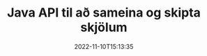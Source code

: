 ---
############################# Static ############################
layout: "product"
date: 2022-11-10T15:13:35
draft: false

product: "Merger"
product_tag: "merger"
platform: "Java"
platform_tag: "java"

############################# Head ############################
head_title: "Java Document Sameining API | sameina og fjarlægja Word Excel PDF XPS EPUB"
head_description: "Skjöl sameina API fyrir Java. Sameina, skipta, skipta um, endurraða og eyða síðum af PDF, Microsoft Word, Excel, kynningum, Visio, XPS og EPUB sniðum."

############################# Header ############################
title: "Java API til að sameina og skipta skjölum"
description: "Þróaðu afkastamikil öpp sem geta sameinað, rifið, stokkað, klippt eða eytt síðum, skyggnum og skýringarmyndum á ferðinni."
button:
    enable: true

############################# SubMenu ############################
submenu:
    enable: true
    
    left:
        img_alt: "GroupDocs.Merger for Java"
        image: "https://www.groupdocs.cloud/templates/groupdocs/images/product-logos/groupdocs-merger-java.png"
        product: "GroupDocs.Merger"
        platform: "Java"

    middle:
        button:
            # button loop
            - link: "#overview"
              text: "Yfirlit"

            # button loop
            - link: "#features"
              text: "Eiginleikar"

            # button loop
            - link: "#support"
              text: "Stuðningur"

            # button loop
            - link: "https://products.groupdocs.app/merger"
              text: "Sýning í beinni"

            # button loop
            - link: "https://purchase.groupdocs.com/pricing/merger/java"
              text: "Verðlag"

    right:
        link_download: "https://downloads.groupdocs.com/merger"
        link_learn: "https://docs.groupdocs.com/merger/java/"
        link_buy: "https://purchase.groupdocs.com"

############################# Overview ############################
overview:
    enable: true
    content: |
      GroupDocs.Merger fyrir Java gerir þér kleift að þróa fyrsta flokks viðskiptaforrit fljótt í Java. Með lítilli kóðun geta Java forritin þín sameinað, rifið, stokkað, klippt og eytt einni síðu eða lotu af síðum, skyggnum og skýringarmyndum. Einnig er hægt að framkvæma sameiningaraðgerðir á öruggum skrám af þekktu og óþekktu sniði með því að beita eða fjarlægja lykilorðsvörn.  

      
    tabs:
      enable: true
      
      ## TAB ONE ##
      tab_one:
        description: |
          Eftirfarandi er yfirlit yfir GroupDocs.Merger fyrir Java:
      
        left:
          enable: true
          icon: "fab fa-html5"
          title: "Skjalaaðgerðir"
          content: |
            * Breyta síðuröð
            * Fjarlægja eða eyða síðum
            * Kljúfa eða brjóta skjal
            * Skiptu um eða stokkaðu hvaða tvær síður sem er
            * Klipptu stakar eða margar síður
            * Tengdu mörg skjöl
        
        right:
          enable: true
          icon: "fab fa-html5"
          title: "Öryggisaðgerðir"
          content: |
            * Settu upp skjalaöryggi
            * Athugaðu öryggisstöðu skjalsins
            * Stilltu lykilorð skjalsins
            * Uppfærðu lykilorð skjalsins
            * Fjarlægðu lykilorð skjalsins
      
      ## TAB TWO ##
      tab_two:
        description: |
          GroupDocs.Merger fyrir Java styður sameiningu eftirfarandi [skjalaskráasniða](https://docs.groupdocs.com/merger/java/supported-document-formats/):

        left:
          enable: true
          table:
            # table loop
            - title: "Microsoft Office"
              content: |
                * **Orð:** DOC, DOCX, DOCM, DOT, DOTX, DOTM, RTF, TXT
                * **Excel:** XLS, XLSX, XLSM, XLSB, XLTM, XLT, XLTM, XLTX, XLAM, SXC, SpreadsheetML
                * **PowerPoint:** PPT, PPTX, PPS, PPSX, PPSM, POT, POTM, POTX, PPTM
                * **OneNote:** EIN

        right:
          enable: true
          table:
            # table loop
            - title: "OpenDocument og önnur snið"
              content: |
                * **OpenDocument snið**: ODT, OTT, ODP, OTP, ODS
                * **Fast útlit**: PDF, XPS
                * **Myndir**: BMP, PNG, TIFF
                * **Vef**: HTML, MHT, MHTML
                * **Texti**: TXT, CSV, TSV
                * **LaTex**: TEX
                * **Rafbók**: EPUB

      ## TAB THREE ##
      tab_three:
        description: |
          GroupDocs.Merger for Java styður eftirfarandi stýrikerfi, ramma og pakkastjóra:
        
        left:
          enable: true
          table:
            # table loop
            - icon: "fab fa-windows"
              title: "Stýrikerfi"
              content: |
                * Microsoft Windows skjáborð
                * Microsoft Windows Server
                * Linux
                * MacOS

            # table loop
            - icon: "fas fa-code"
              title: "Stutt rammar"
              content: |
                * Java 7 (1.7)
                * Java 8 (1.8)
                * Java 10
                * Java 11 og nýrri

        right:
          enable: true
          table:
            # table loop
            - icon: "fas fa-box"
              title: "Byggja sjálfvirkniverkfæri"
              content: |
                * Maven

            # table loop
            - icon: "fas fa-tools"
              title: "Þróunarumhverfi"
              content: |
                * NetBeans
                * IntelliJ HUGMYND
                * Myrkvi
                
                

############################# Features ############################
features:
    enable: true
    title: "GroupDocs.Merger fyrir Java eiginleika"

    feature:
      # feature loop
      - icon: "fas fa-copy"
        content: "Sameina ýmsar síður, skyggnur og skýringarmyndir í eina skrá"
       
      # feature loop
      - icon: "fas fa-eye"
        content: "Rifðu og skiptu risastórum skjölum í margar smærri skrár"

      # feature loop
      - icon: "fas fa-bolt"
        content: "Stokkaðu og endurskipulögðu síður, skyggnur eða skýringarmyndir"
      
      # feature loop
      - icon: "fas fa-file-powerpoint"
        content: "Skiptu um og skiptu tveimur síðum, skyggnum eða skýringarmyndum á milli í skjalinu"

      # feature loop
      - icon: "fas fa-code"
        content: "Klipptu og klipptu skjal með því að fjarlægja tilteknar síður, skyggnur eða skýringarmyndir"

      # feature loop
      - icon: "fas fa-cloud"
        content: "Eyða einni eða safni síðna, skyggna eða skýringarmynda"

      # feature loop
      - icon: "fas fa-remove-format"
        content: "Saumaðu saman og sameinaðu fjölda skjala í lotum"

      # feature loop
      - icon: "fas fa-comment-slash"
        content: "Athugaðu forritunarlega í Java hvort skjal er tryggt með lykilorði"

      # feature loop
      - icon: "fas fa-location-arrow"
        content: "Stilltu, endurstilltu og fjarlægðu lykilorð þekktra og óþekktra skjalasniða"

      # feature loop
      - icon: "fas fa-border-all"
        content: "Skiptu einni textaskrá í margfalda eftir línunúmerum"

      # feature loop
      - icon: "fas fa-wrench"
        content: "Fáðu myndbirtingu á skjalasíðum"

      # feature loop
      - icon: "fas fa-columns"
        content: "Sameina mörg skjöl af mismunandi sniðum í eina PDF skrá"

      # feature loop
      - icon: "fas fa-file-word"
        content: "Settu OLE hluti inn í PDF, Word, Excel, PowerPoint og opið skjalasnið"

      # feature loop
      - icon: "fas fa-envelope"
        content: "Hengdu skrár við PDF skjal á dagskrá"

      # feature loop
      - icon: "fas fa-print"
        content: "Bættu skjali við skýringarmynd með OLE hlutum"

      # feature loop
      - icon: "fas fa-file-archive"
        content: "Sameina mismunandi tegundir skjala (DOC, XLS, PPT osfrv.) í eina PDF skrá"

      # feature loop
      - icon: "fas fa-lock"
        content: "Flyttu inn OLE hluti auðveldlega inn í Microsoft Word, Excel, Presentation og OpenDocument skráargerðir"

      # feature loop
      - icon: "fas fa-file-code"
        content: "Bættu öðrum skjölum við skýringarmyndasíðu með OLE hlutum"

    more_feature:
      # more_feature_loop
      - title: "Fjarlægðu æskilegar síður úr skjölum"
        content: |
          GroupDocs.Merger for Java API gerir þér kleift að velja og eyða óæskilegum síðum úr skjalinu þínu.
      
      # more_feature_loop
      - title: "Athugaðu lykilorð á óþekkt skjalasnið"
        content: "Jafnvel þótt snið tiltekins skjals sé óþekkt, gerir GroupDocs.Merger fyrir Java þér kleift að athuga og sækja lykilorð skjalsins, ef það er til staðar."

      # more_feature_loop
      - title: "Skráðu þig í lykilorðvarin skjöl með þekktum sniðum"
        content: "GroupDocs.Merger fyrir Java API gerir þér kleift að fá lista yfir skjöl með þekktum og óþekktum sniðum."

############################# Support ############################
support:
    enable: true

############################# Solutions ############################
solutions:
    enable: true
    title: "GroupDocs.Merger býður upp á API fyrir samruna skjala fyrir önnur vinsæl þróunarumhverfi"

    solution:
        # solution loop
        - img_alt: "GroupDocs.Merger fyrir .NET"
          image: "https://www.groupdocs.cloud/templates/groupdocs/images/product-logos/groupdocs-merger-net.png"
          product: "GroupDocs.Merger"
          platform: ".NET"
          link: "/merger/net/"

############################# Back to top ###############################
back_to_top:
  enable: true
---